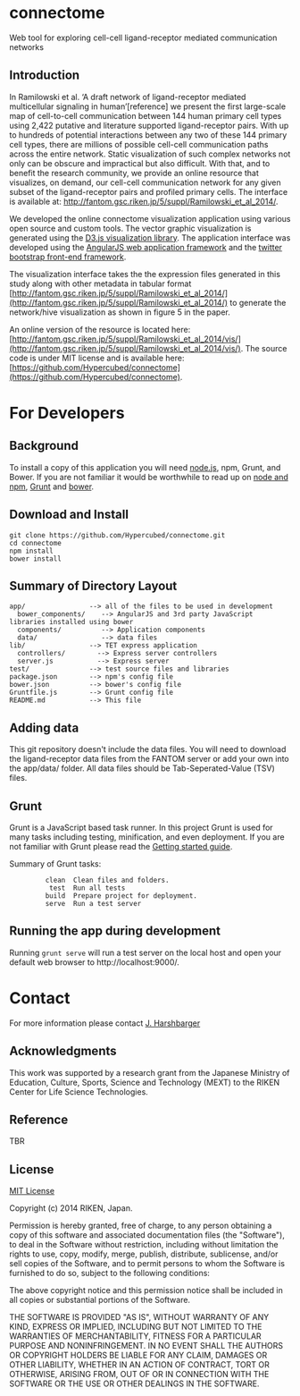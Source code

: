 # connectome

Web tool for exploring cell-cell ligand-receptor mediated communication networks

## Introduction

In Ramilowski et al. ‘A draft network of ligand-receptor mediated multicellular signaling in human’[reference] we present the first large-scale map of cell-to-cell communication between 144 human primary cell types using 2,422 putative and literature supported ligand-receptor pairs. With up to hundreds of potential interactions between any two of these 144 primary cell types, there are millions of possible cell-cell communication paths across the entire network. Static visualization of such complex networks not only can be obscure and impractical but also difficult. With that, and to benefit the research community, we provide an online resource that visualizes, on demand, our cell-cell communication network for any given subset of the ligand-receptor pairs and profiled primary cells. The interface is available at: http://fantom.gsc.riken.jp/5/suppl/Ramilowski_et_al_2014/.

We developed the online connectome visualization application using various open source and custom tools.  The vector graphic visualization is generated using the [D3.js visualization library][d3].  The application interface was developed using the [AngularJS web application framework][angular] and the [twitter bootstrap front-end framework][twbs].

The visualization interface takes the the expression files generated in this study along with other metadata in tabular format [http://fantom.gsc.riken.jp/5/suppl/Ramilowski_et_al_2014/](http://fantom.gsc.riken.jp/5/suppl/Ramilowski_et_al_2014/) to generate the network/hive visualization as shown in figure 5 in the paper.

An online version of the resource is located here: [http://fantom.gsc.riken.jp/5/suppl/Ramilowski_et_al_2014/vis/](http://fantom.gsc.riken.jp/5/suppl/Ramilowski_et_al_2014/vis/).  The source code is under MIT license and is available here: [https://github.com/Hypercubed/connectome](https://github.com/Hypercubed/connectome).

# For Developers

## Background

To install a copy of this application you will need [node.js](http://nodejs.org/), npm, Grunt, and Bower. If you are not familiar it would be worthwhile to read up on [node and npm](http://www.joyent.com/blog/installing-node-and-npm/), [Grunt](https://github.com/gruntjs/grunt/wiki/Getting-started) and [bower](http://bower.io/).

## Download and Install

```
git clone https://github.com/Hypercubed/connectome.git
cd connectome
npm install
bower install
```

## Summary of Directory Layout

    app/                --> all of the files to be used in development
      bower_components/    --> AngularJS and 3rd party JavaScript libraries installed using bower
      components/          --> Application components
      data/                --> data files
    lib/                --> TET express application
      controllers/        --> Express server controllers
      server.js           --> Express server
    test/               --> test source files and libraries
    package.json        --> npm's config file
    bower.json          --> bower's config file
    Gruntfile.js        --> Grunt config file
    README.md           --> This file

## Adding data

This git repository doesn't include the data files. You will need to download the ligand-receptor data files from the FANTOM server or add your own into the app/data/ folder. All data files should be Tab-Seperated-Value (TSV) files.

## Grunt

Grunt is a JavaScript based task runner.  In this project Grunt is used for many tasks including testing, minification, and even deployment.  If you are not familiar with Grunt please read the [Getting started guide](https://github.com/gruntjs/grunt/wiki/Getting-started).

Summary of Grunt tasks:

             clean  Clean files and folders.
              test  Run all tests
             build  Prepare project for deployment.
             serve  Run a test server

## Running the app during development

Running `grunt serve` will run a test server on the local host and open your default web browser to http://localhost:9000/.

# Contact

For more information please contact [J. Harshbarger](jayson.harshbarger@riken.jp)

## Acknowledgments

This work was supported by a research grant from the Japanese Ministry of Education, Culture, Sports, Science and Technology (MEXT) to the RIKEN Center for Life Science Technologies.

## Reference

TBR

## License

[MIT License](http://en.wikipedia.org/wiki/MIT_License)

Copyright (c) 2014 RIKEN, Japan.

Permission is hereby granted, free of charge, to any person obtaining a copy of this software and associated documentation files (the "Software"), to deal in the Software without restriction, including without limitation the rights to use, copy, modify, merge, publish, distribute, sublicense, and/or sell copies of the Software, and to permit persons to whom the Software is furnished to do so, subject to the following conditions:

The above copyright notice and this permission notice shall be included in all copies or substantial portions of the Software.

THE SOFTWARE IS PROVIDED "AS IS", WITHOUT WARRANTY OF ANY KIND, EXPRESS OR IMPLIED, INCLUDING BUT NOT LIMITED TO THE WARRANTIES OF MERCHANTABILITY, FITNESS FOR A PARTICULAR PURPOSE AND NONINFRINGEMENT. IN NO EVENT SHALL THE AUTHORS OR COPYRIGHT HOLDERS BE LIABLE FOR ANY CLAIM, DAMAGES OR OTHER LIABILITY, WHETHER IN AN ACTION OF CONTRACT, TORT OR OTHERWISE, ARISING FROM, OUT OF OR IN CONNECTION WITH THE SOFTWARE OR THE USE OR OTHER DEALINGS IN THE SOFTWARE.


[d3]: http://d3js.org/ "Data-Driven Documents"
[angular]: http://angularjs.org/ "AngularJS Framework"
[twbs]: http://getbootstrap.com/2.3.2/ "Twitter bootstrap"
